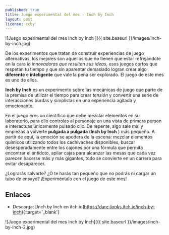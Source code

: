 ```yaml
---
published: true
title: Juego experimental del mes - Inch by Inch 
layout: post
license: ccby
---
```


![Juego experimental del mes Inch by Inch ]({{ site.baseurl }}/images/inch-by-inch.jpg)

De los experimentos que tratan de construír experiencias de juego alternativas, los mejores son aquellos que no tienen que estar refrejándote en la cara *lo innovadoras que resultan sus ideas*, esos juegos cortos que respetan tu tiempo y que sin aparentar demasiado logran crear algo **diferente** e **inteligente** que vale la pena ser explorado. El juego de este mes es uno de ellos.

<!--more-->

**Inch by Inch** es un experimento sobre las mecánicas de juego que parte de la premisa de utilizar el tiempo para crear *tensión* y convertir una serie de interacciones burdas y simplistas en una experiencia agitada y emocionante.

En el juego eres un científico que debe mezclar elementos en su laboratorio, para ello controlas al personaje en una vista de primera person e interactuas únicamente pulsado clic. De repente, algo sale mal y empiezas a volverte **pulgada a pulgada** (**Inch by Inch** ) más pequeño. A partir de aquí, la emoción se apodera de la escena: mezclar elementos químicos utilizando todos los cachivaches disponibles, buscar desesperadamente entre los cajones por una fórmula que permita encontrar el antídoto, apilar cajas para alcanzar las mesas que cada vez parecen hacerse más y más gigantes, todo se convierte en un carrera para evitar desaparecer.

¿Lograrás salvarte? ¿O te harás tan pequeño que no podrás ni cargar un tubo de ensayo? ¡Experiméntalo con el juego de este mes!

## Enlaces

* Descarga: [Inch by Inch en itch.io(https://dare-looks.itch.io/inch-by-inch){:target='_blank'}

![Juego experimental del mes Inch by Inch]({{ site.baseurl }}/images/inch-by-inch-2.jpg)